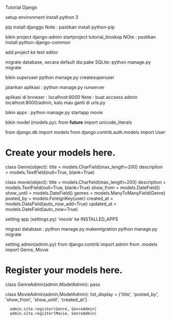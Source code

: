 Tutorial Django

setup environment
  install python 3

  pip install djanggo
  Note : pastikan install python-pip

bikin project
  django-admin startproject tutorial_bioskop
  NOte : pastikan install python-django-common

add project ke text editor

migrate database, secara default dia pake SQLite:
  python manage.py migrate

bikin superuser
  python manage.py createsuperuser

jalankan aplikasi :
  python manage.py runserver

aplikasi di browser :
  localhost:8000
  Note : buat accsess admin localhost:8000/admin, kalo mau ganti di urls.py

bikin apps :
  python manage.py startapp movie

bikin model (models.py):
  from __future__ import unicode_literals

  from django.db import models
  from django.contrib.auth.models import User

  # Create your models here.

  class  Genre(object):
      title = models.CharField(max_length=200)
      description = models.TextField(null=True, blank=True)

  class  movie(object):
      title = models.Charfield(max_length=200)
      description = models.TextField(null=True, blank=True)
      show_from = models.DateField()
      show_until = models.DateField()
      genres = models.ManyToManyField(Genre)
      posted_by = models.ForeignKey(user)
      created_at = models.DataField(auto_now_add=True)
      updated_at = models.DateField(auto_now=True)

setting app (settings.py)
  'movie' ke INSTALLED_APPS


migrasi database :
  python manage.py makemigration
  python manage.py migrate

setting admin(admin.py)
  from django.contrib import admin
  from .models import Genre, Movie

  # Register your models here.
  class  GenreAdmin(admin.ModelAdmin):
      pass

  class  MovieAdmin(admin,ModelAdmin):
      list_display = {'title', 'posted_by', 'show_from', 'show_until', 'created_at'}

      admin.site.register(Genre, GenreAdmin)
      admin.site.register(Movie, GenreAdmin)
